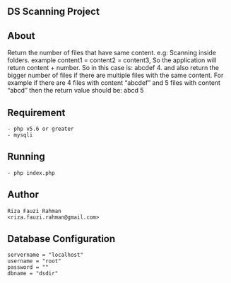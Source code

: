 DS Scanning Project
------------------------------------------

About
------
Return the number of files that have same content.
e.g:
Scanning inside folders. example content1 = content2 = content3, So the application will return content + number. So in this case is: abcdef 4.
and also return the bigger number of files if there are multiple files with the same content. For example if there are 4 files with content “abcdef” and 5 files with content “abcd” then the return value should be: abcd 5


Requirement
-----------
```
- php v5.6 or greater
- mysqli
```

Running
-------
```
- php index.php
```

Author
-------
```
Riza Fauzi Rahman
<riza.fauzi.rahman@gmail.com>
```


Database Configuration
---------------

```
servername = "localhost"
username = "root"
password = ""
dbname = "dsdir"
```

